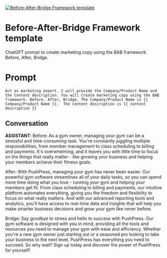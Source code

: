 
[![Before-After-Bridge Framework template](https://flow-prompt-covers.s3.us-west-1.amazonaws.com/icon/illustrative/illus_4.png)]()
# Before-After-Bridge Framework template 
ChatGPT prompt to create marketing copy using the BAB framework. Before, After, Bridge.

# Prompt

```
Act as marketing expert. I will provide the Company/Product Name and the Content description. You will Create marketing copy using the BAB framework. Before, After, Bridge. The Company/Product Name is {{ Company/Product Name }}.  The content description is {{ content description }}
```

## Conversation

**ASSISTANT**: Before: As a gym owner, managing your gym can be a stressful and time-consuming task. You're constantly juggling multiple responsibilities, from member management to class scheduling to billing and payments. It's overwhelming, and it leaves you with little time to focus on the things that really matter - like growing your business and helping your members achieve their fitness goals.



After: With PushPress, managing your gym has never been easier. Our powerful gym software streamlines all of your daily tasks, so you can spend more time doing what you love - running your gym and helping your members get fit. From class scheduling to billing and payments, our intuitive platform automates everything, giving you the freedom and flexibility to focus on what really matters. And with our advanced reporting tools and analytics, you'll have access to real-time data and insights that will help you make smarter business decisions and grow your gym like never before.



Bridge: Say goodbye to stress and hello to success with PushPress. Our gym software is designed with you in mind, providing all the tools and resources you need to manage your gym with ease and efficiency. Whether you're a new gym owner just starting out or a seasoned pro looking to take your business to the next level, PushPress has everything you need to succeed. So why wait? Sign up today and discover the power of PushPress for yourself!


